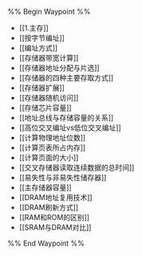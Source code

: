 %% Begin Waypoint %%
- [[1.主存]]
- [[按字节编址]]
- [[编址方式]]
- [[存储器带宽计算]]
- [[存储器地址分配与片选]]
- [[存储器的四种主要存取方式]]
- [[存储器扩展]]
- [[存储器随机访问]]
- [[存储芯片容量]]
- [[地址总线与存储容量的关系]]
- [[高位交叉编址vs低位交叉编址]]
- [[计算物理地址位数]]
- [[计算页表所占内存]]
- [[计算页面的大小]]
- [[交叉存储器读取连续数据的总时间]]
- [[易失性与非易失性储存器]]
- [[主存储器容量]]
- [[DRAM地址复用技术]]
- [[DRAM刷新方式]]
- [[RAM和ROM的区别]]
- [[SRAM与DRAM对比]]

%% End Waypoint %%